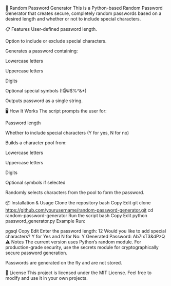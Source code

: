 🔑 Random Password Generator
This is a Python-based Random Password Generator that creates secure, completely random passwords based on a desired length and whether or not to include special characters.

📋 Features
User-defined password length.

Option to include or exclude special characters.

Generates a password containing:

Lowercase letters

Uppercase letters

Digits

Optional special symbols (!@#$%^&*)

Outputs password as a single string.

🖥 How It Works
The script prompts the user for:

Password length

Whether to include special characters (Y for yes, N for no)

Builds a character pool from:

Lowercase letters

Uppercase letters

Digits

Optional symbols if selected

Randomly selects characters from the pool to form the password.

📦 Installation & Usage
Clone the repository
bash
Copy
Edit
git clone https://github.com/yourusername/random-password-generator.git
cd random-password-generator
Run the script
bash
Copy
Edit
python password_generator.py
Example Run:

pgsql
Copy
Edit
Enter the password length: 12
Would you like to add special characters? Y for Yes and N for No: Y
Generated Password: Ab7!xT3&dPzQ
⚠ Notes
The current version uses Python’s random module. For production-grade security, use the secrets module for cryptographically secure password generation.

Passwords are generated on the fly and are not stored.

📜 License
This project is licensed under the MIT License. Feel free to modify and use it in your own projects.
